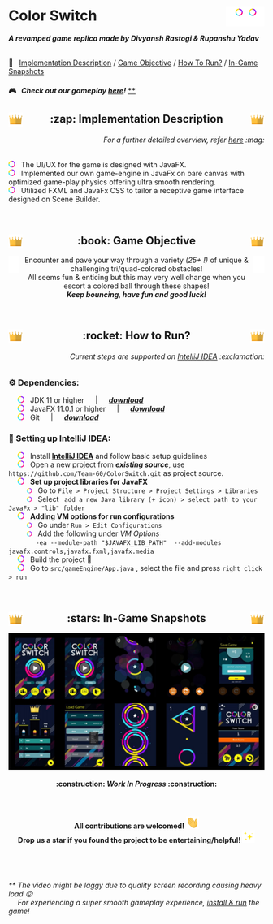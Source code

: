 <p align = "center">
<h1> 
  Color Switch
  <img src = "img_readme/assets/mainPage/logo.png" width = "15%" align = "right"> 
</h1>
</p>
<i><b> A revamped game replica made by Divyansh Rastogi & Rupanshu Yadav </b></i>
<br><br>

🔎 &nbsp; [Implementation Description](https://github.com/Team-60/ColorSwitch/blob/master/README.md#-----zap-implementation-description--) /
[Game Objective](https://github.com/Team-60/ColorSwitch/blob/master/README.md#------book-game-objective---) /
[How To Run?](https://github.com/Team-60/ColorSwitch/blob/master/README.md#------rocket-how-to-run----) / 
[In-Game Snapshots](https://github.com/Team-60/ColorSwitch/blob/master/README.md#------stars-in-game-snapshots--)
<br>

#### 🎮 &nbsp; *Check out our gameplay [here](https://bit.ly/3bgOxZk)!* [**](https://github.com/Team-60/ColorSwitch/blob/master/README.md#------stars-in-game-snapshots--)

<h2 align = "center">
  <img src = "img_readme/assets/lbPage/crown.png" width = "28px" align = "left"> 
  :zap: Implementation Description
  <img src = "img_readme/assets/lbPage/crown.png" width = "28px" align = "right">
</h2>
<h6 align = "right"><i> For a further detailed overview, refer <a href = "https://github.com/Team-60/ColorSwitch/blob/master/ColorSwitch.pdf">here</a> :mag: </i></h6>
<p>
<img src = "img_readme/assets/mainPage/colorCircleSmallWide.png" width = "13px"> &nbsp; The UI/UX for the game is designed with JavaFX. <br>
<img src = "img_readme/assets/mainPage/colorCircleSmallWide.png" width = "13px"> &nbsp; Implemented our own game-engine in JavaFx on bare canvas with
optimized game-play physics offering ultra smooth rendering. <br>
<img src = "img_readme/assets/mainPage/colorCircleSmallWide.png" width = "13px"> &nbsp; Utilized FXML and JavaFx CSS to tailor a receptive game interface designed on Scene Builder.
</p>
<br>

<h2 align = "center"> 
  <img src = "img_readme/assets/lbPage/crown.png" width = "28px" align = "left"> 
  :book: Game Objective 
  <img src = "img_readme/assets/lbPage/crown.png" width = "28px" align = "right">
</h2>
<p align = "center"> 
  <img src = "img_readme/assets/inputPopup/jump_white.png" width = "22px" align = "right">
  <img src = "img_readme/assets/inputPopup/jump_white.png" width = "22px" align = "left">
  Encounter and pave your way through a variety <i>(25+ !)</i> of unique & challenging tri/quad-colored obstacles! <br> 
  All seems fun & enticing but this may very well change when you escort a colored ball through these shapes! <br>
  <i><b> Keep bouncing, have fun and good luck! </b></i>
</p>
<br>

<h2 align = "center"> 
  <img src = "img_readme/assets/lbPage/crown.png" width = "28px" align = "left"> 
  :rocket: How to Run? 
  <img src = "img_readme/assets/lbPage/crown.png" width = "28px" align = "right"> 
</h2>
<h6 align = "right"><i> Current steps are supported on <a href = "https://www.jetbrains.com/idea/download/#section=windows">IntelliJ IDEA</a> :exclamation: </i></h6>

### :gear: Dependencies:
&emsp; <img src = "img_readme/assets/mainPage/colorCircleSmallWide.png" width = "13px"> &nbsp; JDK 11 or higher &emsp; | &emsp; [___download___](https://www.oracle.com/in/java/technologies/javase-jdk15-downloads.html) <br>
&emsp; <img src = "img_readme/assets/mainPage/colorCircleSmallWide.png" width = "13px"> &nbsp; JavaFX 11.0.1 or higher &emsp; | &emsp; [___download___](https://gluonhq.com/products/javafx/) <br>
&emsp; <img src = "img_readme/assets/mainPage/colorCircleSmallWide.png" width = "13px"> &nbsp; Git &emsp; | &emsp; [___download___](https://git-scm.com/downloads) <br>

### :wrench: Setting up IntelliJ IDEA:
&emsp; <img src = "img_readme/assets/mainPage/colorCircleSmallWide.png" width = "13px"> &nbsp; Install <a href = "https://www.jetbrains.com/idea/download/#section=windows"><b>IntelliJ IDEA</b></a> and follow basic setup guidelines <br>
&emsp; <img src = "img_readme/assets/mainPage/colorCircleSmallWide.png" width = "13px"> &nbsp; Open a new project from ___existing source___, use ``` https://github.com/Team-60/ColorSwitch.git ``` as project source.<br>
&emsp; <img src = "img_readme/assets/mainPage/colorCircleSmallWide.png" width = "13px"> &nbsp; <b> Set up project libraries for JavaFX </b> <br>
&emsp; &emsp; <img src = "img_readme/assets/mainPage/colorCircleSmallWide.png" width = "10px"> &nbsp; Go to  ``` File > Project Structure > Project Settings > Libraries ``` <br> &emsp; &emsp; <img src = "img_readme/assets/mainPage/colorCircleSmallWide.png" width = "10px"> &nbsp; Select ``` add a new Java library (+ icon) > select path to your JavaFx > "lib" folder``` <br>
&emsp; <img src = "img_readme/assets/mainPage/colorCircleSmallWide.png" width = "13px"> &nbsp; <b> Adding VM options for run configurations </b> <br>
&emsp; &emsp; <img src = "img_readme/assets/mainPage/colorCircleSmallWide.png" width = "10px"> &nbsp; Go under  ``` Run > Edit Configurations ``` <br>
&emsp; &emsp; <img src = "img_readme/assets/mainPage/colorCircleSmallWide.png" width = "10px"> &nbsp; Add the following under *VM Options* <br> 
&emsp; &emsp; &emsp; ```-ea --module-path "$JAVAFX_LIB_PATH"  --add-modules javafx.controls,javafx.fxml,javafx.media``` <br>
&emsp; <img src = "img_readme/assets/mainPage/colorCircleSmallWide.png" width = "13px"> &nbsp; Build the project :hammer: <br>
&emsp; <img src = "img_readme/assets/mainPage/colorCircleSmallWide.png" width = "13px"> &nbsp; Go to ``` src/gameEngine/App.java ``` , select the file and press ``` right click > run ``` <br>

<br>
<h2 align = "center"> 
  <img src = "img_readme/assets/lbPage/crown.png" width = "28px" align = "left"> 
  :stars: In-Game Snapshots
  <img src = "img_readme/assets/lbPage/crown.png" width = "28px" align = "right">
</h2>
<img src = "img_readme/snapshots.jpg" align = "center">

<br>
<h4 align = "center"> :construction: <i>Work In Progress</i> :construction: </h4>

<br>
<h4 align = "center"> All contributions are welcomed! <img src = "img_readme/Hi.gif" width = "25px"> <br>
Drop us a star if you found the project to be entertaining/helpful! <img src = "img_readme/sparkles.gif" width = "25px"> </h4>
<br><br>



<h6><i>
  ** The video might be laggy due to quality screen recording causing heavy load 😖 <br>
  &emsp; For experiencing a super smooth gameplay experience, <a href = "https://github.com/Team-60/ColorSwitch/blob/master/README.md#------rocket-how-to-run----">install & run</a> the game! 
</i></h6>
